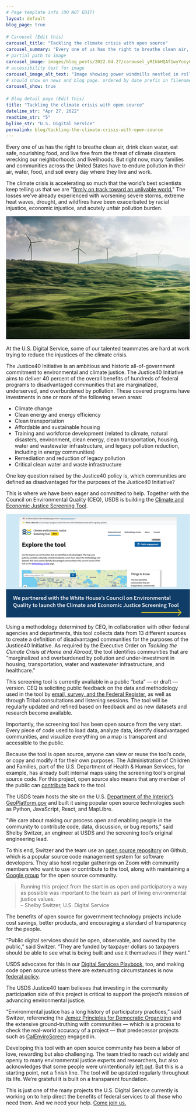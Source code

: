 ```yaml
---
# Page template info (DO NOT EDIT)
layout: default
blog_page: true

# Carousel (Edit this)
carousel_title: "Tackling the climate crisis with open source"
carousel_summary: "Every one of us has the right to breathe clean air, drink clean water, eat safe, nourishing food, and live free from the threat of climate disasters wrecking our neighborhoods and livelihoods."
# partial path to image
carousel_image: images/blog_posts/2022.04.27/carousel_yRIkbHQAf1wyYusyCAOcvA.jpg
# accessibility text for image
carousel_image_alt_text: "Image showing power windmills nestled in rolling green hills"
# should show on news and blog page. ordered by date prefix in filename
carousel_show: true

# Blog detail page (Edit this)
title: "Tackling the climate crisis with open source"
dateline_str: "Apr 27, 2022"
readtime_str: "5"
byline_str: "U.S. Digital Service"
permalink: blog/tackling-the-climate-crisis-with-open-source
---
```


Every one of us has the right to breathe clean air, drink clean water, eat safe, nourishing food, and live free from the threat of climate disasters wrecking our neighborhoods and livelihoods. But right now, many families and communities across the United States have to endure pollution in their air, water, food, and soil every day where they live and work.

The climate crisis is accelerating so much that the world’s best scientists keep telling us that we
are "[firmly on track toward an unlivable world.](https://www.un.org/press/en/2022/sgsm21228.doc.htm)" The losses we’ve
already experienced with worsening severe storms, extreme heat waves, drought, and wildfires have been exacerbated by
racial injustice, economic injustice, and acutely unfair pollution burden.

![Photograph of wind turbines sitting on rolling, green hills. A blue sky and clouds are in the background.](/images/blog_posts/2022.04.27/1_yRIkbHQAf1wyYusyCAOcvA.jpg)

At the U.S. Digital Service, some of our talented teammates are hard at work trying to reduce the injustices of the
climate crisis.

The Justice40 Initiative is an ambitious and historic all-of-government commitment to environmental and climate justice. The Justice40 Initiative aims to deliver 40 percent of the overall benefits of hundreds of federal programs to
disadvantaged communities that are marginalized, underserved, and overburdened by pollution. These covered programs have investments in one or more of the following seven areas:

- Climate change
- Clean energy and energy efficiency
- Clean transportation
- Affordable and sustainable housing
- Training and workforce development (related to climate, natural disasters, environment, clean energy, clean
  transportation, housing, water and wastewater infrastructure, and legacy pollution reduction, including in energy
  communities)
- Remediation and reduction of legacy pollution
- Critical clean water and waste infrastructure

One key question raised by the Justice40 policy is, which communities are defined as disadvantaged for the purposes of
the Justice40 Initiative?

This is where we have been eager and committed to help. Together with the Council on Environmental Quality (CEQ), USDS
is building the [Climate and Economic Justice Screening Tool](https://screeningtool.geoplatform.gov/).

![A screenshot of the website for the Climate and Economic Justice Screening Tool. The background of the site is white and “Explore the tool” is typed above an interactive map of the United States. Below the screenshot, “We partnered with the White House’s Council on Environmental Quality to launch the Climate and Economic Justice Screening Tool”](/images/blog_posts/2022.04.27/1_oAt3eF_YcrAdMg4piEmnFA.png)

Using a methodology determined by CEQ, in collaboration with other federal agencies and departments, this tool collects
data from 13 different sources to create a definition of disadvantaged communities for the purposes of the Justice40
Initiative. As required by the Executive Order on _Tackling the Climate Crisis at Home and Abroad_, the tool identifies
communities that are “marginalized and overburdened by pollution and under-investment in housing, transportation, water
and wastewater infrastructure, and healthcare.”

This screening tool is currently available in a public “beta” — or draft — version. CEQ is soliciting public feedback on the data and methodology used in the tool by [email, survey, and the Federal Register](https://screeningtool.geoplatform.gov/en/contact), as well as through Tribal consultations and listening sessions. The tool will be regularly updated and refined based on feedback and as new datasets and research become available.

Importantly, the screening tool has been open source from the very start. Every piece of code used to load data, analyze data, identify disadvantaged communities, and visualize everything on a map is transparent and accessible to the public.

Because the tool is open source, anyone can view or reuse the tool’s code, or copy and modify it for their own purposes. The Administration of Children and Families, part of the U.S. Department of Health & Human Services, for example, has already built internal maps using the screening tool’s original source code. For this project, open source also means that any member of the public can [contribute](https://github.com/usds/justice40-tool/blob/main/CONTRIBUTING.md) back to the tool.

The USDS team hosts the site on the U.S. [Department of the Interior’s GeoPlatform.gov](http://geoplatform.gov/) and
built it using popular open source technologies such as Python, JavaScript, React, and MapLibre.

"We care about making our process open and enabling people in the community to contribute code, data, discussion, or bug reports," said Shelby Switzer, an engineer at USDS and the screening tool’s original engineering lead.

To this end, Switzer and the team use an [open source repository](https://github.com/usds/justice40-tool) on Github,
which is a popular source code management system for software developers. They also host regular gatherings on Zoom with community members who want to use or contribute to the tool, along with maintaining a [Google group](https://groups.google.com/u/0/g/justice40-open-source?pli=1) for the open source community.

<blockquote class="pullquote" markdown="1">
Running this project from the start in as open and participatory a way as possible was important to the team as part of living environmental justice values.
 <footer>– Shelby Switzer, U.S. Digital Service</footer>
</blockquote>

The benefits of open source for government technology projects include cost savings, better products, and encouraging a
standard of transparency for the people.

“Public digital services should be open, observable, and owned by the public,” said Switzer. “They are funded by taxpayer dollars so taxpayers should be able to see what is being built and use it themselves if they want.”

USDS advocates for this in our [Digital Services Playbook](https://playbook.cio.gov/), too, and making code open source
unless there are extenuating circumstances is now [federal policy](https://obamawhitehouse.archives.gov/sites/default/files/omb/memoranda/2016/m_16_21.pdf).

The USDS Justice40 team believes that investing in the community participation side of this project is critical to
support the project’s mission of advancing environmental justice.

“Environmental justice has a long history of participatory practices,” said Switzer, referencing the [Jemez Principles for Democratic Organizing](https://www.ejnet.org/ej/jemez.pdf) and the extensive ground-truthing with communities — which is a process to check the real-world accuracy of a project — that predecessor projects such as [CalEnviroScreen](https://oehha.ca.gov/calenviroscreen) engaged in.

Developing this tool with an open source community has been a labor of love, rewarding but also challenging. The team
tried to reach out widely and openly to many environmental justice experts and researchers, but also acknowledges that
some people were
unintentionally [left out](https://grist.org/equity/the-little-known-open-source-community-behind-the-governments-new-environmental-justice-tool/).
But this is a starting point, not a finish line. The tool will be updated regularly throughout its life. We’re grateful
it is built on a transparent foundation.

This is just one of the many projects the U.S. Digital Service currently is working on to help direct the benefits of
federal services to all those who need them. And we need your help. [Come join us.](https://usds.gov/apply)
